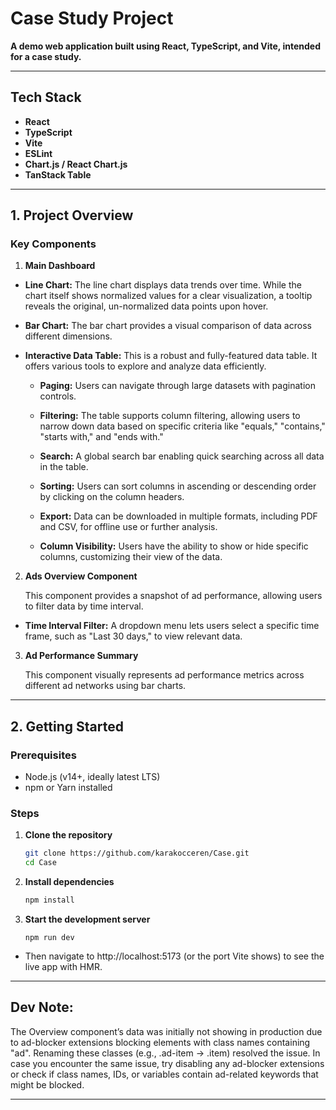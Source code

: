 # Case Study Project

**A demo web application built using React, TypeScript, and Vite, intended for a case study.**

---

## Tech Stack

- **React** 
- **TypeScript**
- **Vite**
- **ESLint**  
- **Chart.js / React Chart.js**
- **TanStack Table**

---

## 1. Project Overview

### Key Components

1. **Main Dashboard**
  - **Line Chart:**
    The line chart displays data trends over time. While the chart itself shows normalized values for a clear visualization, a tooltip reveals the original, un-normalized data points upon hover.

  - **Bar Chart:**
    The bar chart provides a visual comparison of data across different dimensions.

  - **Interactive Data Table:**
    This is a robust and fully-featured data table. It offers various tools to explore and analyze data efficiently.

      - **Paging:**
        Users can navigate through large datasets with pagination controls.

      - **Filtering:**
        The table supports column filtering, allowing users to narrow down data based on specific criteria like "equals," "contains," "starts with," and "ends with."

      - **Search:**
        A global search bar enabling quick searching across all data in the table.

      - **Sorting:**
        Users can sort columns in ascending or descending order by clicking on the column headers.

      - **Export:**
        Data can be downloaded in multiple formats, including PDF and CSV, for offline use or further analysis.

      - **Column Visibility:**
        Users have the ability to show or hide specific columns, customizing their view of the data.

2. **Ads Overview Component**

    This component provides a snapshot of ad performance, allowing users to filter data by time interval.
  - **Time Interval Filter:**
    A dropdown menu lets users select a specific time frame, such as "Last 30 days," to view relevant data.

3. **Ad Performance Summary**

    This component visually represents ad performance metrics across different ad networks using bar charts.

---

## 2. Getting Started

### Prerequisites
- Node.js (v14+, ideally latest LTS)
- npm or Yarn installed

### Steps

1. **Clone the repository**
   ```bash
   git clone https://github.com/karakocceren/Case.git
   cd Case
2. **Install dependencies**
   ```bash
   npm install
3. **Start the development server**
   ```
   npm run dev
  - Then navigate to http://localhost:5173 (or the port Vite shows) to see the live app with HMR.

---

## Dev Note:

The Overview component’s data was initially not showing in production due to ad-blocker extensions blocking elements with class names containing "ad". Renaming these classes (e.g., .ad-item → .item) resolved the issue.
In case you encounter the same issue, try disabling any ad-blocker extensions or check if class names, IDs, or variables contain ad-related keywords that might be blocked.

---